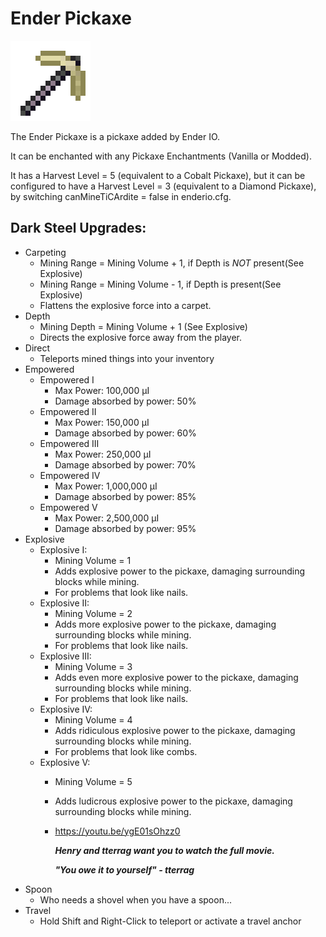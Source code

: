 # Ender Pickaxe
![](renders/end_steel_pickaxe.png)

The Ender Pickaxe is a pickaxe added by Ender IO.

It can be enchanted with any Pickaxe Enchantments (Vanilla or Modded).

It has a Harvest Level = 5 (equivalent to a Cobalt Pickaxe), but it can be configured to have a Harvest Level = 3 (equivalent to a Diamond Pickaxe), by switching canMineTiCArdite = false in enderio.cfg.

## Dark Steel Upgrades:

* Carpeting
  - Mining Range = Mining Volume + 1, if Depth is *NOT* present(See Explosive)
  - Mining Range = Mining Volume - 1, if Depth is present(See Explosive)
  - Flattens the explosive force into a carpet.
* Depth
  - Mining Depth = Mining Volume + 1 (See Explosive)
  - Directs the explosive force away from the player.
* Direct 
  - Teleports mined things into your inventory
* Empowered
  - Empowered I
    * Max Power: 100,000 µI
    * Damage absorbed by power: 50%
  - Empowered II
    * Max Power: 150,000 µI
    * Damage absorbed by power: 60%
  - Empowered III
    * Max Power: 250,000 µI
    * Damage absorbed by power: 70%
  - Empowered IV
    * Max Power: 1,000,000 µI
    * Damage absorbed by power: 85%
  - Empowered V
    * Max Power: 2,500,000 µI
    * Damage absorbed by power: 95%
* Explosive
  - Explosive I:
    * Mining Volume = 1
    * Adds explosive power to the pickaxe, damaging surrounding blocks while mining.
    * For problems that look like nails.
  - Explosive II:
    * Mining Volume = 2
    * Adds more explosive power to the pickaxe, damaging surrounding blocks while mining.
    * For problems that look like nails.
  - Explosive III:
    * Mining Volume = 3
    * Adds even more explosive power to the pickaxe, damaging surrounding blocks while mining.
    * For problems that look like nails.
  - Explosive IV:
    * Mining Volume = 4
    * Adds ridiculous explosive power to the pickaxe, damaging surrounding blocks while mining.
    * For problems that look like combs.
  - Explosive V:
    * Mining Volume = 5
    * Adds ludicrous explosive power to the pickaxe, damaging surrounding blocks while mining.
    * https://youtu.be/ygE01sOhzz0
    
      ***Henry and tterrag want you to watch the full movie.***
      
      ***"You owe it to yourself" - tterrag***
* Spoon
  - Who needs a shovel when you have a spoon...
* Travel
  - Hold Shift and Right-Click to teleport or activate a travel anchor
